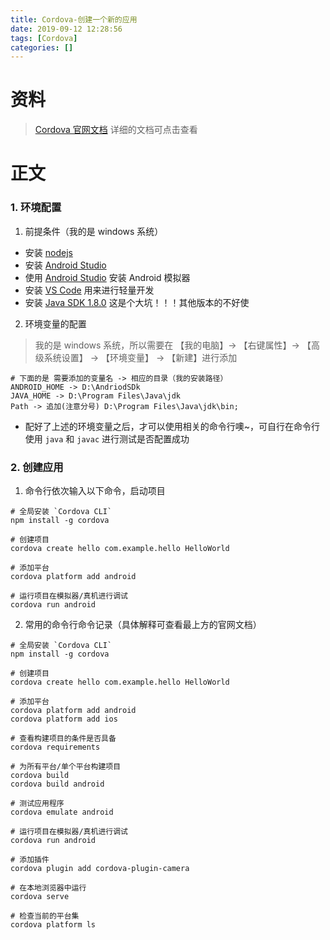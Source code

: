 ```yaml
---
title: Cordova-创建一个新的应用
date: 2019-09-12 12:28:56
tags: [Cordova]
categories: []
---
```



# 资料
>[Cordova 官网文档](https://cordova.apache.org/docs/en/latest/guide/cli/index.html) 详细的文档可点击查看

# 正文
### 1.  环境配置
1.  前提条件（我的是 windows 系统）
-  安装 [nodejs](http://nodejs.cn/download/)
-  安装 [Android Studio](https://developer.android.com/studio/)
-  使用 [Android Studio](https://developer.android.com/studio/) 安装 Android 模拟器
-  安装 [VS Code](https://code.visualstudio.com/) 用来进行轻量开发
-  安装 [Java SDK 1.8.0](https://www.oracle.com/technetwork/java/javase/downloads/jdk8-downloads-2133151.html) 这是个大坑！！！其他版本的不好使
2.  环境变量的配置
>我的是 windows 系统，所以需要在 【我的电脑】-> 【右键属性】-> 【高级系统设置】 -> 【环境变量】 -> 【新建】进行添加
```
# 下面的是 需要添加的变量名 -> 相应的目录（我的安装路径）
ANDROID_HOME -> D:\AndriodSDk
JAVA_HOME -> D:\Program Files\Java\jdk
Path -> 追加(注意分号) D:\Program Files\Java\jdk\bin;
```
-  配好了上述的环境变量之后，才可以使用相关的命令行噢~，可自行在命令行使用 `java` 和 `javac` 进行测试是否配置成功
### 2.  创建应用
1.  命令行依次输入以下命令，启动项目
```shell
# 全局安装 `Cordova CLI`
npm install -g cordova

# 创建项目
cordova create hello com.example.hello HelloWorld

# 添加平台
cordova platform add android

# 运行项目在模拟器/真机进行调试
cordova run android
```
2.  常用的命令行命令记录（具体解释可查看最上方的官网文档）
```shell
# 全局安装 `Cordova CLI`
npm install -g cordova

# 创建项目
cordova create hello com.example.hello HelloWorld

# 添加平台
cordova platform add android
cordova platform add ios

# 查看构建项目的条件是否具备
cordova requirements

# 为所有平台/单个平台构建项目
cordova build
cordova build android

# 测试应用程序
cordova emulate android

# 运行项目在模拟器/真机进行调试
cordova run android

# 添加插件
cordova plugin add cordova-plugin-camera

# 在本地浏览器中运行
cordova serve

# 检查当前的平台集
cordova platform ls
```

